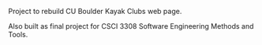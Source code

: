 Project to rebuild CU Boulder Kayak Clubs web page.

Also built as final project for CSCI 3308 Software Engineering Methods and Tools.
